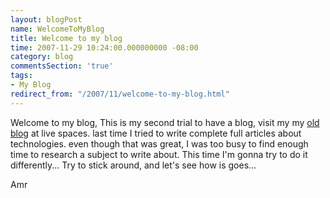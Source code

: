```yaml
---
layout: blogPost
name: WelcomeToMyBlog
title: Welcome to my blog
time: 2007-11-29 10:24:00.000000000 -08:00
category: blog
commentsSection: 'true'
tags:
- My Blog
redirect_from: "/2007/11/welcome-to-my-blog.html"
---
```

Welcome to my blog,
This is my second trial to have a blog, visit my my [old blog](http://amrgis.spaces.live.com/) at live spaces. last time I tried to write complete full articles about technologies. even though that was great, I was too busy to find enough time to research a subject to write about. This time I'm gonna try to do it differently...
Try to stick around, and let's see how is goes...

Amr
